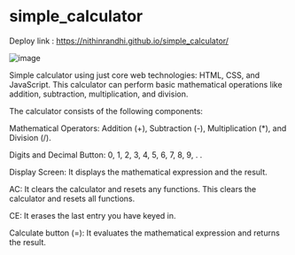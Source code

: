 # simple_calculator

Deploy link : https://nithinrandhi.github.io/simple_calculator/

![image](https://user-images.githubusercontent.com/108441259/229294674-18dc01a3-8d2c-4c60-8dde-af0459970cb7.png)

Simple calculator using just core web technologies: HTML, CSS, and JavaScript. 
This calculator can perform basic mathematical operations like addition, subtraction, multiplication, and division.

The calculator consists of the following components:

Mathematical Operators: Addition (+), Subtraction (-), Multiplication (*), and Division (/).

Digits and Decimal Button: 0, 1, 2, 3, 4, 5, 6, 7, 8, 9, . .

Display Screen: It displays the mathematical expression and the result.

AC: It clears the calculator and resets any functions. This clears the calculator and resets all functions.

CE: It erases the last entry you have keyed in.

Calculate button (=): It evaluates the mathematical expression and returns the result.

